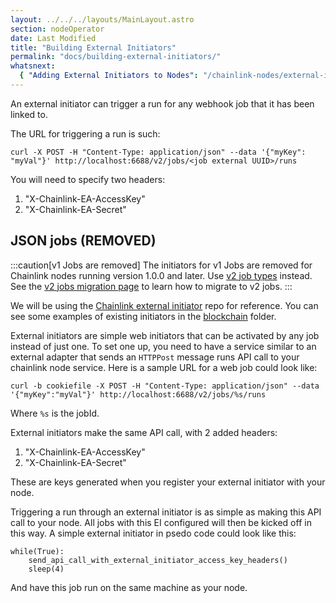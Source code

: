 ```yaml
---
layout: ../../../layouts/MainLayout.astro
section: nodeOperator
date: Last Modified
title: "Building External Initiators"
permalink: "docs/building-external-initiators/"
whatsnext:
  { "Adding External Initiators to Nodes": "/chainlink-nodes/external-initiators/external-initiators-in-nodes/" }
---
```


An external initiator can trigger a run for any webhook job that it has been linked to.

The URL for triggering a run is such:

```shell
curl -X POST -H "Content-Type: application/json" --data '{"myKey": "myVal"}' http://localhost:6688/v2/jobs/<job external UUID>/runs
```

You will need to specify two headers:

1. "X-Chainlink-EA-AccessKey"
1. "X-Chainlink-EA-Secret"

## JSON jobs (REMOVED)

:::caution[v1 Jobs are removed]
The initiators for v1 Jobs are removed for Chainlink nodes running version 1.0.0 and later. Use [v2 job types](/chainlink-nodes/oracle-jobs/jobs) instead.<br/>
See the [v2 jobs migration page](/chainlink-nodes/oracle-jobs/migration-v1-v2) to learn how to migrate to v2 jobs.
:::

We will be using the <a href="https://github.com/smartcontractkit/external-initiator">Chainlink external initiator</a> repo for reference. You can see some examples of existing initiators in the <a href="https://github.com/smartcontractkit/external-initiator/tree/master/blockchain" >blockchain</a> folder.

External initiators are simple web initiators that can be activated by any job instead of just one. To set one up, you need to have a service similar to an external adapter that sends an `HTTPPost` message runs API call to your chainlink node service. Here is a sample URL for a web job could look like:

```shell
curl -b cookiefile -X POST -H "Content-Type: application/json" --data '{"myKey":"myVal"}' http://localhost:6688/v2/jobs/%s/runs
```

Where `%s` is the jobId.

External initiators make the same API call, with 2 added headers:

1. "X-Chainlink-EA-AccessKey"
1. "X-Chainlink-EA-Secret"

These are keys generated when you register your external initiator with your node.

Triggering a run through an external initiator is as simple as making this API call to your node. All jobs with this EI configured will then be kicked off in this way. A simple external initiator in psedo code could look like this:

```text
while(True):
    send_api_call_with_external_initiator_access_key_headers()
    sleep(4)
```

And have this job run on the same machine as your node.
